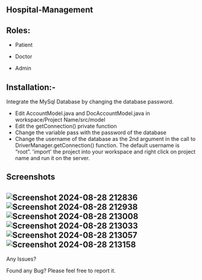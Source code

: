 Hospital-Management
----------------------------------------------------------------------------------------------------------------------------------------------------------

Roles:
-------------------------------------------------------------------------------------------------------------------------------------------------------------------------
- Patient

- Doctor

- Admin

Installation:-
--------------------------------------------------------------------------------------------------------------------------------------------------------------------------------
Integrate the MySql Database by changing the database password.
- Edit AccountModel.java and DocAccountModel.java in workspace/Project Name/src/model
- Edit the getConnection() private function
- Change the variable pass with the password of the database
- Change the username of the database as the 2nd argument in the call to DriverManager.getConnection() function. The default username is “root”.
'import' the project into your workspace and right click on project name and run it on the server.

Screenshots
-----------------------------------------------------------------------------------------------------------------------------------------------------------------------------------------
![Screenshot 2024-08-28 212836](https://github.com/user-attachments/assets/ada054ec-316c-4924-b3ef-abd15d2f8bc4)
![Screenshot 2024-08-28 212938](https://github.com/user-attachments/assets/375ad70f-c540-4a3b-84a7-bf8a856017ce)
![Screenshot 2024-08-28 213008](https://github.com/user-attachments/assets/a0ebec01-b0f1-477c-8f4f-9440fece2c21)
![Screenshot 2024-08-28 213033](https://github.com/user-attachments/assets/6c24fb2a-0a2a-47c6-ab0f-61324ffe7243)
![Screenshot 2024-08-28 213057](https://github.com/user-attachments/assets/08dc29e0-7f2a-4568-a453-7712c1eb357b)
![Screenshot 2024-08-28 213158](https://github.com/user-attachments/assets/4df519ae-9e8d-40cd-9836-2d90f671332b)
-----------------------------------------------------------------------------------------------------------------------------------------------------------------------------------------------
Any Issues?

Found any Bug? Please feel free to report it. 





